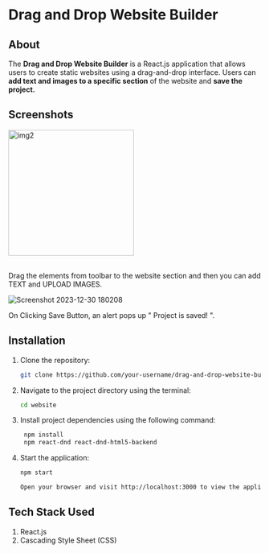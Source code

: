 # Drag and Drop Website Builder

## About

The <b>Drag and Drop Website Builder</b> is a React.js application that allows users to create static websites using a drag-and-drop interface. Users can <b>add text and images to a specific section</b> of the website and <b>save the project.</b>

## Screenshots
<div style="display:'flex'>
   <img src="https://github.com/AdityaSingh2005/Drag-and-Drop-Website-Builder/assets/103613774/c2628d28-e120-4e7d-9e01-02b9e1e14191" alt="img1" height="250px" />
   <img src="https://github.com/AdityaSingh2005/Drag-and-Drop-Website-Builder/assets/103613774/76be034a-9d6d-4192-834b-cc1918530168" alt="img2" height="250px" />
</div>

<br/>
<p>Drag the elements from toolbar to the website section and then you can add TEXT and UPLOAD IMAGES.</p>

![Screenshot 2023-12-30 180208](https://github.com/AdityaSingh2005/Drag-and-Drop-Website-Builder/assets/103613774/346c00ca-d242-4a69-a2d3-9486de4302b7)
<br/>
<p>On Clicking Save Button, an alert pops up " Project is saved! ".</p>

## Installation

1. Clone the repository:

   ```bash
   git clone https://github.com/your-username/drag-and-drop-website-builder.git

2. Navigate to the project directory using the terminal:

   ```bash
   cd website

3. Install project dependencies using the following command:

   ```bash
    npm install
    npm react-dnd react-dnd-html5-backend

4. Start the application:

    ```bash
    npm start

    Open your browser and visit http://localhost:3000 to view the application.

## Tech Stack Used 

1. React.js
2. Cascading Style Sheet (CSS)
